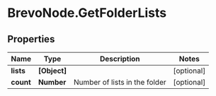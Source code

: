 # BrevoNode.GetFolderLists

## Properties
Name | Type | Description | Notes
------------ | ------------- | ------------- | -------------
**lists** | **[Object]** |  | [optional] 
**count** | **Number** | Number of lists in the folder | [optional] 


